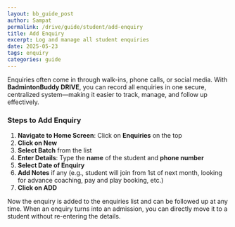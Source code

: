 ```yaml
---
layout: bb_guide_post
author: Sampat
permalink: /drive/guide/student/add-enquiry
title: Add Enquiry
excerpt: Log and manage all student enquiries
date: 2025-05-23
tags: enquiry
categories: guide
---
```


Enquiries often come in through walk-ins, phone calls, or social media. With **BadmintonBuddy DRIVE**, you can record all enquiries in one secure, centralized system—making it easier to track, manage, and follow up effectively.

### Steps to Add Enquiry

1. **Navigate to Home Screen**: Click on **Enquiries** on the top  
2. **Click on New**  
3. **Select Batch** from the list  
4. **Enter Details**: Type the **name** of the student and **phone number**  
5. **Select Date of Enquiry**  
6. **Add Notes** if any (e.g., student will join from 1st of next month, looking for advance coaching, pay and play booking, etc.)  
7. **Click on ADD**

Now the enquiry is added to the enquiries list and can be followed up at any time. When an enquiry turns into an admission, you can directly move it to a student without re-entering the details.

